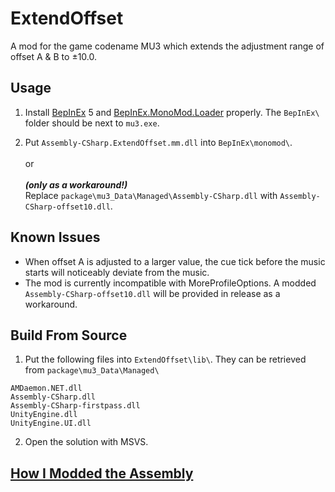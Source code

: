# ExtendOffset
A mod for the game codename MU3 which extends the adjustment range of offset A & B to ±10.0.

## Usage

1. Install [BepInEx](https://github.com/BepInEx/BepInEx) 5 and [BepInEx.MonoMod.Loader](https://github.com/BepInEx/BepInEx.MonoMod.Loader) properly. The `BepInEx\` folder should be next to `mu3.exe`.

2. Put `Assembly-CSharp.ExtendOffset.mm.dll` into `BepInEx\monomod\`.\
\
or\
\
***(only as a workaround!)***\
Replace `package\mu3_Data\Managed\Assembly-CSharp.dll` with `Assembly-CSharp-offset10.dll`.

## Known Issues

+ When offset A is adjusted to a larger value, the cue tick before the music starts will noticeably deviate from the music.
+ The mod is currently incompatible with MoreProfileOptions. A modded `Assembly-CSharp-offset10.dll` will be provided in release as a workaround.

## Build From Source

1. Put the following files into `ExtendOffset\lib\`. They can be retrieved from `package\mu3_Data\Managed\`
```
AMDaemon.NET.dll
Assembly-CSharp.dll
Assembly-CSharp-firstpass.dll
UnityEngine.dll
UnityEngine.UI.dll
```

2. Open the solution with MSVS.

## [How I Modded the Assembly](docs/Mod%20Guide.md)